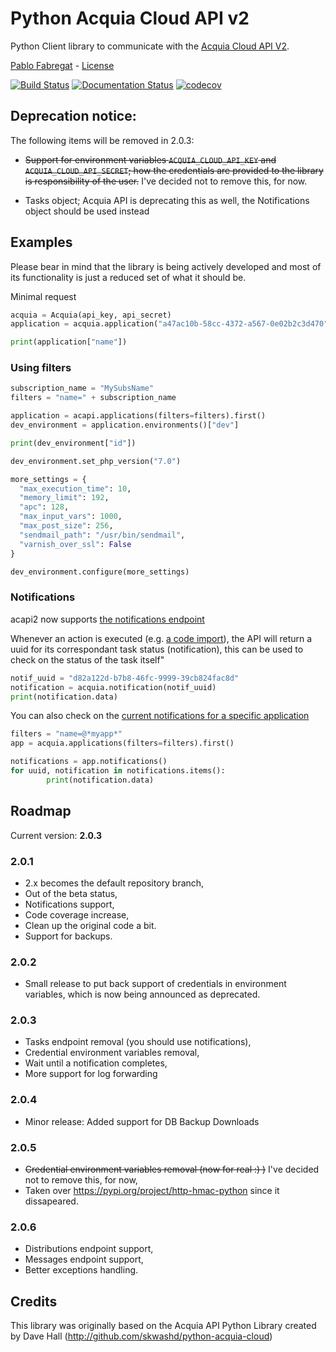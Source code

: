 # Python Acquia Cloud API v2

Python Client library to communicate with the [Acquia Cloud API V2](http://cloud.acquia.com/api-docs).

[Pablo Fabregat](http://pablofabregat.com) - [License](LICENSE.txt)

[![Build Status](https://travis-ci.org/pmatias/python-acquia-cloud-2.svg?branch=master)](https://travis-ci.org/pmatias/python-acquia-cloud-2) [![Documentation Status](https://readthedocs.org/projects/acapi2/badge/?version=latest)](https://acapi2.readthedocs.io/en/latest/?badge=latest) [![codecov](https://codecov.io/gh/pmatias/python-acquia-cloud-2/branch/2.x/graph/badge.svg)](https://codecov.io/gh/pmatias/python-acquia-cloud-2)


## Deprecation notice:

The following items will be removed in 2.0.3:

* ~~Support for environment variables `ACQUIA_CLOUD_API_KEY` and 
`ACQUIA_CLOUD_API_SECRET`; how the credentials are provided to the library is
responsibility of the user.~~ I've decided not to remove this, for now.

* Tasks object; Acquia API is deprecating this as well, the Notifications object
should be used instead   

## Examples

Please bear in mind that the library is being actively developed and
most of its functionality is just a reduced set of what it should be.

Minimal request

```python
acquia = Acquia(api_key, api_secret)
application = acquia.application("a47ac10b-58cc-4372-a567-0e02b2c3d470")

print(application["name"])
```

### Using filters

```python
subscription_name = "MySubsName"
filters = "name=" + subscription_name

application = acapi.applications(filters=filters).first()
dev_environment = application.environments()["dev"]

print(dev_environment["id"])

dev_environment.set_php_version("7.0")

more_settings = {
  "max_execution_time": 10,
  "memory_limit": 192,
  "apc": 128,
  "max_input_vars": 1000,
  "max_post_size": 256,
  "sendmail_path": "/usr/bin/sendmail",
  "varnish_over_ssl": False
}

dev_environment.configure(more_settings)
```

### Notifications

acapi2 now supports [the notifications endpoint](https://cloudapi-docs.acquia.com/#/Notifications/getNotificationByUuid)

Whenever an action is executed (e.g. [a code import](https://cloudapi-docs.acquia.com/#/Environments/postEnvironmentsImportSite)),
 the API will return a uuid for its correspondant 
task status (notification), this can be used to check on the status of the task itself"

```python
notif_uuid = "d82a122d-b7b8-46fc-9999-39cb824fac8d"
notification = acquia.notification(notif_uuid)
print(notification.data)
```

You can also check on the [current notifications for a specific application](https://cloudapi-docs.acquia.com/#/Applications/getApplicationNotifications)

````python
filters = "name=@*myapp*"
app = acquia.applications(filters=filters).first()

notifications = app.notifications()
for uuid, notification in notifications.items():
        print(notification.data)
````

## Roadmap

Current version: **2.0.3**

### 2.0.1

* 2.x becomes the default repository branch,
* Out of the beta status,
* Notifications support,
* Code coverage increase,
* Clean up the original code a bit.
* Support for backups.

### 2.0.2

* Small release to put back support of credentials in environment variables,
which is now being announced as deprecated.

### 2.0.3

* Tasks endpoint removal (you should use notifications),
* Credential environment variables removal,
* Wait until a notification completes,
* More support for log forwarding

### 2.0.4

* Minor release: Added support for DB Backup Downloads

### 2.0.5
* ~~Credential environment variables removal (now for real :) )~~ I've decided not to remove this, for now,
* Taken over https://pypi.org/project/http-hmac-python since it dissapeared.

### 2.0.6
* Distributions endpoint support,
* Messages endpoint support,
* Better exceptions handling.

## Credits

This library was originally based on the Acquia API Python Library created 
by Dave Hall (http://github.com/skwashd/python-acquia-cloud)

